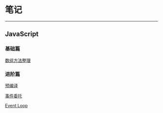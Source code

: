 # 笔记
---

## JavaScript

### 基础篇

[数组方法整理](Front-end/JavaScript/数组方法整理.md)

### 进阶篇

[预编译](Front-end/JavaScript/预编译.md)

[事件委托](Front-end/JavaScript/事件委托.md)

[Event Loop](Front-end/JavaScript/EventLoop.md)

